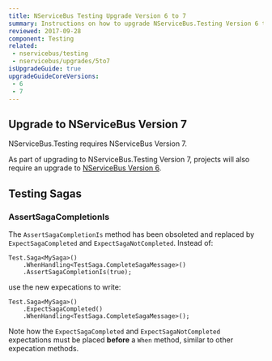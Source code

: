 ```yaml
---
title: NServiceBus Testing Upgrade Version 6 to 7
summary: Instructions on how to upgrade NServiceBus.Testing Version 6 to 7.
reviewed: 2017-09-28
component: Testing
related:
 - nservicebus/testing
 - nservicebus/upgrades/5to7
isUpgradeGuide: true
upgradeGuideCoreVersions:
 - 6
 - 7
---
```



## Upgrade to NServiceBus Version 7

NServiceBus.Testing requires NServiceBus Version 7.

As part of upgrading to NServiceBus.Testing Version 7, projects will also require an upgrade to [NServiceBus Version 6](/nservicebus/upgrades/6to7/).


## Testing Sagas


### AssertSagaCompletionIs

The `AssertSagaCompletionIs` method has been obsoleted and replaced by `ExpectSagaCompleted` and `ExpectSagaNotCompleted`. Instead of:

    Test.Saga<MySaga>()
        .WhenHandling<TestSaga.CompleteSagaMessage>()
        .AssertSagaCompletionIs(true);
        
use the new expecations to write:

    Test.Saga<MySaga>()
        .ExpectSagaCompleted()
        .WhenHandling<TestSaga.CompleteSagaMessage>();
        
Note how the `ExpectSagaCompleted` and `ExpectSagaNotCompleted` expectations must be placed **before** a `When` method, similar to other expecation methods.